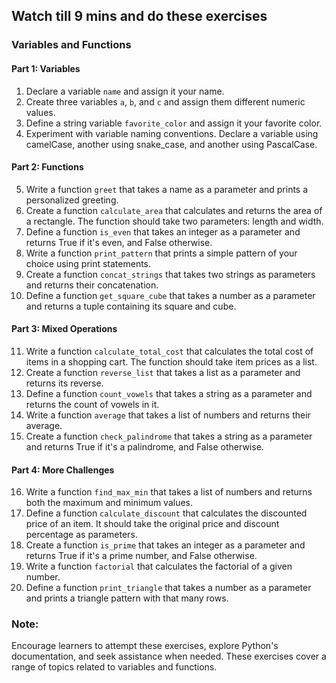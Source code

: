 ## Watch till 9 mins and do these exercises
### Variables and Functions

#### Part 1: Variables

1. Declare a variable `name` and assign it your name.
2. Create three variables `a`, `b`, and `c` and assign them different numeric values.
3. Define a string variable `favorite_color` and assign it your favorite color.
4. Experiment with variable naming conventions. Declare a variable using camelCase, another using snake_case, and another using PascalCase.

#### Part 2: Functions

5. Write a function `greet` that takes a name as a parameter and prints a personalized greeting.
6. Create a function `calculate_area` that calculates and returns the area of a rectangle. The function should take two parameters: length and width.
7. Define a function `is_even` that takes an integer as a parameter and returns True if it's even, and False otherwise.
8. Write a function `print_pattern` that prints a simple pattern of your choice using print statements.
9. Create a function `concat_strings` that takes two strings as parameters and returns their concatenation.
10. Define a function `get_square_cube` that takes a number as a parameter and returns a tuple containing its square and cube.

#### Part 3: Mixed Operations

11. Write a function `calculate_total_cost` that calculates the total cost of items in a shopping cart. The function should take item prices as a list.
12. Create a function `reverse_list` that takes a list as a parameter and returns its reverse.
13. Define a function `count_vowels` that takes a string as a parameter and returns the count of vowels in it.
14. Write a function `average` that takes a list of numbers and returns their average.
15. Create a function `check_palindrome` that takes a string as a parameter and returns True if it's a palindrome, and False otherwise.

#### Part 4: More Challenges

16. Write a function `find_max_min` that takes a list of numbers and returns both the maximum and minimum values.
17. Define a function `calculate_discount` that calculates the discounted price of an item. It should take the original price and discount percentage as parameters.
18. Create a function `is_prime` that takes an integer as a parameter and returns True if it's a prime number, and False otherwise.
19. Write a function `factorial` that calculates the factorial of a given number.
20. Define a function `print_triangle` that takes a number as a parameter and prints a triangle pattern with that many rows.

### Note:
Encourage learners to attempt these exercises, explore Python's documentation, and seek assistance when needed. These exercises cover a range of topics related to variables and functions.
